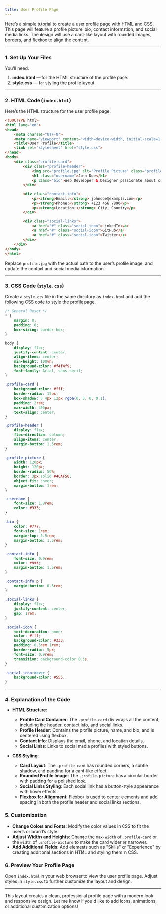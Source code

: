 ```yaml
---
title: User Profile Page
---
```


Here’s a simple tutorial to create a user profile page with HTML and CSS. This page will feature a profile picture, bio, contact information, and social media links. The design will use a card-like layout with rounded images, borders, and flexbox to align the content.

---

### 1. **Set Up Your Files**

You’ll need:
1. **index.html** — for the HTML structure of the profile page.
2. **style.css** — for styling the profile layout.

---

### 2. **HTML Code (`index.html`)**

Here’s the HTML structure for the user profile page.

```html
<!DOCTYPE html>
<html lang="en">
<head>
    <meta charset="UTF-8">
    <meta name="viewport" content="width=device-width, initial-scale=1.0">
    <title>User Profile</title>
    <link rel="stylesheet" href="style.css">
</head>
<body>
    <div class="profile-card">
        <div class="profile-header">
            <img src="profile.jpg" alt="Profile Picture" class="profile-picture">
            <h1 class="username">John Doe</h1>
            <p class="bio">Web Developer & Designer passionate about creating beautiful and functional web experiences.</p>
        </div>

        <div class="contact-info">
            <p><strong>Email:</strong> johndoe@example.com</p>
            <p><strong>Phone:</strong> +123 456 7890</p>
            <p><strong>Location:</strong> City, Country</p>
        </div>

        <div class="social-links">
            <a href="#" class="social-icon">LinkedIn</a>
            <a href="#" class="social-icon">GitHub</a>
            <a href="#" class="social-icon">Twitter</a>
        </div>
    </div>
</body>
</html>
```

Replace `profile.jpg` with the actual path to the user’s profile image, and update the contact and social media information.

---

### 3. **CSS Code (`style.css`)**

Create a `style.css` file in the same directory as `index.html` and add the following CSS code to style the profile page.

```css
/* General Reset */
* {
    margin: 0;
    padding: 0;
    box-sizing: border-box;
}

body {
    display: flex;
    justify-content: center;
    align-items: center;
    min-height: 100vh;
    background-color: #f4f4f9;
    font-family: Arial, sans-serif;
}

.profile-card {
    background-color: #fff;
    border-radius: 15px;
    box-shadow: 0 4px 12px rgba(0, 0, 0, 0.1);
    padding: 2rem;
    max-width: 400px;
    text-align: center;
}

.profile-header {
    display: flex;
    flex-direction: column;
    align-items: center;
    margin-bottom: 1.5rem;
}

.profile-picture {
    width: 120px;
    height: 120px;
    border-radius: 50%;
    border: 3px solid #4CAF50;
    object-fit: cover;
    margin-bottom: 1rem;
}

.username {
    font-size: 1.8rem;
    color: #333;
}

.bio {
    color: #777;
    font-size: 1rem;
    margin-top: 0.5rem;
    margin-bottom: 1.5rem;
}

.contact-info {
    font-size: 0.9rem;
    color: #555;
    margin-bottom: 1.5rem;
}

.contact-info p {
    margin-bottom: 0.5rem;
}

.social-links {
    display: flex;
    justify-content: center;
    gap: 1rem;
}

.social-icon {
    text-decoration: none;
    color: #fff;
    background-color: #333;
    padding: 0.5rem 1rem;
    border-radius: 5px;
    font-size: 0.9rem;
    transition: background-color 0.3s;
}

.social-icon:hover {
    background-color: #555;
}
```

---

### 4. **Explanation of the Code**

- **HTML Structure**:
  - **Profile Card Container**: The `.profile-card` div wraps all the content, including the header, contact info, and social links.
  - **Profile Header**: Contains the profile picture, name, and bio, and is centered using flexbox.
  - **Contact Info**: Displays the email, phone, and location details.
  - **Social Links**: Links to social media profiles with styled buttons.

- **CSS Styling**:
  - **Card Layout**: The `.profile-card` has rounded corners, a subtle shadow, and padding for a card-like effect.
  - **Rounded Profile Image**: The `.profile-picture` has a circular border with padding for a polished look.
  - **Social Links Styling**: Each social link has a button-style appearance with hover effects.
  - **Flexbox for Alignment**: Flexbox is used to center elements and add spacing in both the profile header and social links sections.

### 5. **Customization**

- **Change Colors and Fonts**: Modify the color values in CSS to fit the user’s or brand’s style.
- **Adjust Widths and Heights**: Change the `max-width` of `.profile-card` or the `width` of `.profile-picture` to make the card wider or narrower.
- **Add Additional Fields**: Add elements such as "Skills" or "Experience" by creating additional sections in HTML and styling them in CSS.

### 6. **Preview Your Profile Page**

Open `index.html` in your web browser to view the user profile page. Adjust styles in `style.css` to further customize the layout and design.

---

This layout creates a clean, professional profile page with a modern look and responsive design. Let me know if you'd like to add icons, animations, or additional customization options!